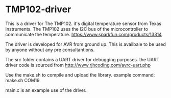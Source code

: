 # TMP102-driver

This is a driver for The TMP102. it's digital temperature sensor from Texas Instruments.
The TMP102 uses the I2C bus of the microcontroller to communicate the temperature.
https://www.sparkfun.com/products/13314

The driver is developed for AVR from ground up. 
This is availbale to be used by anyone without any pre consultantions. 

The src folder contains a UART driver for debugging purposes.
the UART driver code is sourced from http://www.rjhcoding.com/avrc-uart.php

Use the make.sh to compile and upload the library.
example command: make.sh COM19

main.c is an example use of the driver.
